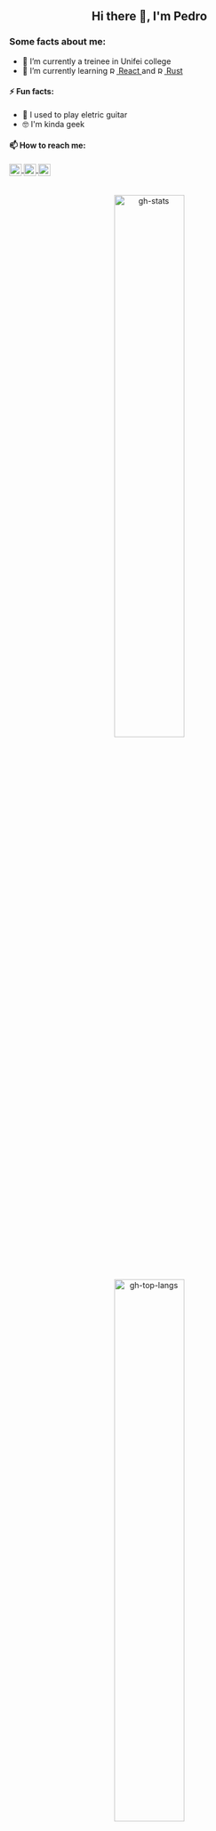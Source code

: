 <!--
**ppcamp/ppcamp** is a ✨ _special_ ✨ repository because its `README.md` (this file) appears on your GitHub profile.

Here are some ideas to get you started:

-  ...
- 👯 I’m looking to collaborate on ...
- 🤔 I’m looking for help with ...
- 💬 Ask me about ...
-->

<!-- Code itself -->
<h2 align="center"> Hi there 👋, I'm Pedro </h2>


<div align="left">
  <h3 align="left"> Some facts about me: </h3>
  <ul>
    <li> 🔭 I’m currently a treinee in Unifei college </li>
    <li> 🌱 I’m currently learning
      <a href="https://reactjs.org/">
        <img class="react" alt="React" width="12px" src="https://cdn.jsdelivr.net/npm/simple-icons@v3/icons/react.svg" />
        React
      </a>
      and
      <a href="https://www.rust-lang.org/">
        <img class="react" alt="Rust" width="12px" src="https://cdn.jsdelivr.net/npm/simple-icons@v3/icons/rust.svg" />
        Rust
      </a>
    </li>
  </ul>

  <h4 align="left"> ⚡ Fun facts: </h4>
  <ul>
    <li> 🎸 I used to play eletric guitar </li>
    <li> 🤓 I'm kinda geek </li>
  </ul>

  <h4 align="left"> 📫 How to reach me: </h4>
  <div align="left">
    <a href="https://linkedin.com/in/ppcamp">
      <img align="center" alt="LinkedIn" width="22px" src="https://cdn.jsdelivr.net/npm/simple-icons@v3/icons/linkedin.svg" />
    </a>
    <a href="mailto:p.augustocampos@gmail.com?subject=Contact from github">
      <img align="center" alt="Instagram" width="22px" src="https://cdn.jsdelivr.net/npm/simple-icons@v3/icons/gmail.svg" />
    </a>
    <a href="https://api.whatsapp.com/send?phone=+5533991143034">
      <img align="center" alt="Instagram" width="22px" src="https://cdn.jsdelivr.net/npm/simple-icons@v3/icons/whatsapp.svg" />
    </a>
  </div>
</div>

<br/>
<br/>

<div align="center">
  <img alt="gh-stats" width="50%" align="center" src="https://github-readme-stats.vercel.app/api?username=ppcamp&show_icons=true&theme=radical&hide_border=true" />
  <br/>
  <img alt="gh-top-langs" width="50%" align="center" src="https://github-readme-stats.vercel.app/api/top-langs/?username=ppcamp&layout=compact&langs_count=10&show_icons=true&theme=radical&hide_border=true" />
</div>

<!-- More configs in
themes: https://github.com/anuraghazra/github-readme-stats#themes
-->
